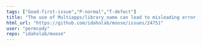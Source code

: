 ```yaml
---
tags: ["Good-first-issue","P-normal","T-defect"]
title: "The use of Multiapps/library_name can lead to misleading error message"
html_url: "https://github.com/idaholab/moose/issues/24751"
user: "permcody"
repo: "idaholab/moose"
---
```


